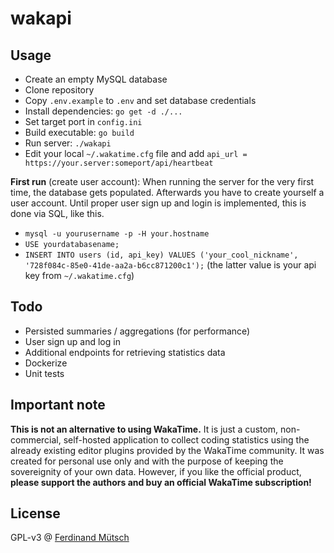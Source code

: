 # wakapi

## Usage
* Create an empty MySQL database
* Clone repository
* Copy `.env.example` to `.env` and set database credentials
* Install dependencies: `go get -d ./...`
* Set target port in `config.ini`
* Build executable: `go build`
* Run server: `./wakapi`
* Edit your local `~/.wakatime.cfg` file and add `api_url = https://your.server:someport/api/heartbeat`

**First run** (create user account): When running the server for the very first time, the database gets populated. Afterwards you have to create yourself a user account. Until proper user sign up and login is implemented, this is done via SQL, like this.
* `mysql -u yourusername -p -H your.hostname`
* `USE yourdatabasename;`
* `INSERT INTO users (id, api_key) VALUES ('your_cool_nickname', '728f084c-85e0-41de-aa2a-b6cc871200c1');` (the latter value is your api key from `~/.wakatime.cfg`)

## Todo
* Persisted summaries / aggregations (for performance)
* User sign up and log in
* Additional endpoints for retrieving statistics data
* Dockerize
* Unit tests

## Important note
**This is not an alternative to using WakaTime.** It is just a custom, non-commercial, self-hosted application to collect coding statistics using the already existing editor plugins provided by the WakaTime community. It was created for personal use only and with the purpose of keeping the sovereignity of your own data. However, if you like the official product, **please support the authors and buy an official WakaTime subscription!**

## License
GPL-v3 @ [Ferdinand Mütsch](https://muetsch.io)